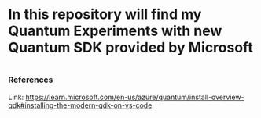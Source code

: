 #
# In this repository will find my Quantum Experiments with new Quantum SDK provided by Microsoft
#


### References
Link: https://learn.microsoft.com/en-us/azure/quantum/install-overview-qdk#installing-the-modern-qdk-on-vs-code
